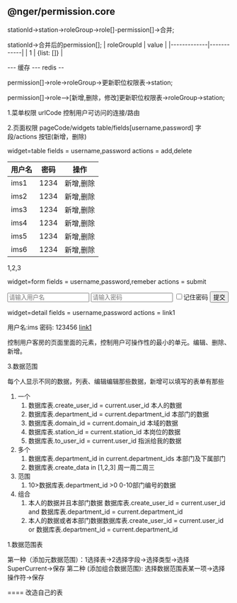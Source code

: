 ## @nger/permission.core

stationId->station->roleGroup->role[]-permission[]->合并;

stationId->合并后的permission[];
| roleGroupId | value      |
|-------------|------------|
| 1           | {list: []} |

--- 缓存 --- redis --

permission[]->role->roleGroup->更新职位权限表->station;

permission[]->role-->[新增,删除，修改]更新职位权限表->roleGroup->station;


1.菜单权限 urlCode
控制用户可访问的连接/路由

2.页面权限 pageCode/widgets table/fields[username,password] 字段/actions 按钮(新增，删除)

widget=table
fields = username,password
actions = add,delete

| 用户名  | 密码   | 操作    |
|------|------|-------|
| ims1 | 1234 | 新增,删除 |
| ims2 | 1234 | 新增,删除 |
| ims3 | 1234 | 新增,删除 |
| ims4 | 1234 | 新增,删除 |
| ims5 | 1234 | 新增,删除 |
| ims6 | 1234 | 新增,删除 |
<a>1</a>,<a>2</a>,<a>3</a>

widget=form
fields = username,password,remeber
actions = submit

<form>
<input placeholder="请输入用户名"/>
<input placeholder="请输入密码"/>
<input type="checkbox"/>记住密码
<button>提交</button>
</form>


widget=detail
fields = username,password
actions = link1

<div>
<label>用户名:ims</label>
<label>密码: 123456</label>
<a href="link1">link1</a>
</div>


控制用户客房的页面里面的元素，控制用户可操作性的最小的单元。编辑、删除、新增。

3.数据范围

每个人显示不同的数据，列表、编辑编辑那些数据，新增可以填写的表单有那些

1. 一个 
   1. 数据库表.create_user_id = current.user_id 本人的数据
   2. 数据库表.department_id = current.department_id 本部门的数据
   3. 数据库表.domain_id = current.domain_id 本域的数据
   4. 数据库表.station_id = current.station_id 本岗位的数据
   5. 数据库表.to_user_id = current.user_id 指派给我的数据
2. 多个
   1. 数据库表.department_id in current.department_ids 本部门及下属部门
   2. 数据库表.create_data in [1,2,3] 周一周二周三
3. 范围
   1. 10>数据库表.department_id >0 0-10部门编号的数据
4. 组合
   1. 本人的数据并且本部门数据 数据库表.create_user_id = current.user_id and 数据库表.department_id = current.department_id
   2. 本人的数据或者本部门数据数据库表.create_user_id = current.user_id or 数据库表.department_id = current.department_id



1.数据范围表

第一种（添加元数据范围）：1选择表->2选择字段->选择类型->选择SuperCurrent->保存
第二种 (添加组合数据范围): 选择数据范围表某一项->选择操作符->保存


====
改造自己的表
